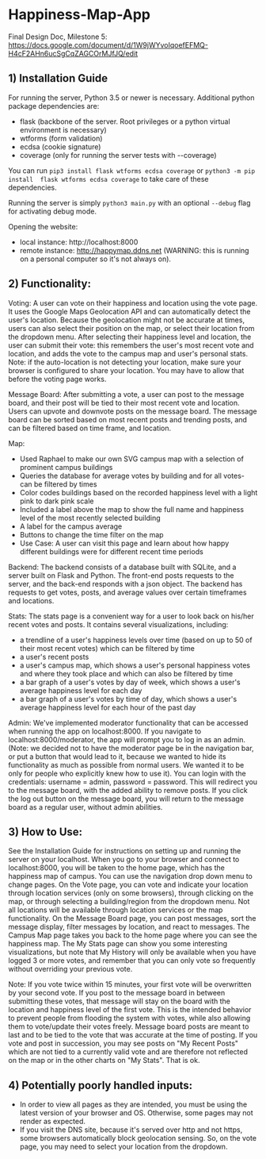 # Happiness-Map-App

Final Design Doc, Milestone 5: https://docs.google.com/document/d/1W9jWYvoIqoefEFMQ-H4cF2AHn6ucSgCqZAGCOrMJfJQ/edit

## 1) Installation Guide
For running the server, Python 3.5 or newer is necessary. Additional python package dependencies are:
- flask (backbone of the server. Root privileges or a python virtual environment is necessary)
- wtforms (form validation)
- ecdsa (cookie signature)
- coverage (only for running the server tests with --coverage)

You can run `pip3 install flask wtforms ecdsa coverage` or `python3 -m pip install  flask wtforms ecdsa coverage` to 
take care of these dependencies.

Running the server is simply `python3 main.py` with an optional `--debug` flag for activating debug mode.

Opening the website:
- local instance: http://localhost:8000
- remote instance: http://happymap.ddns.net (WARNING: this is running on a personal computer so it's not always on).

## 2) Functionality:
Voting: 
A user can vote on their happiness and location using the vote page. It uses the Google Maps Geolocation API and can automatically detect the user's location. Because the geolocation might not be accurate at times, users can also select their position on the map, or select their location from the dropdown menu. After selecting their happiness level and location, the user can submit their vote: this remembers the user's most recent vote and location, and adds the vote to the campus map and user's personal stats. Note: if the auto-location is not detecting your location, make sure your browser is configured to share your location. You may have to allow that before the voting page works.

Message Board:
After submitting a vote, a user can post to the message board, and their post will be tied to their most recent vote and location. Users can upvote and downvote posts on the message board. The message board can be sorted based on most recent posts and trending posts, and can be filtered based on time frame, and location.

Map:
- Used Raphael to make our own SVG campus map with a selection of prominent campus buildings
- Queries the database for average votes by building and for all votes- can be filtered by times
- Color codes buildings based on the recorded happiness level with a light pink to dark pink scale
- Included a label above the map to show the full name and happiness level of the most recently selected building
- A label for the campus average
- Buttons to change the time filter on the map
- Use Case: A user can visit this page and learn about how happy different buildings were for different recent time periods

Backend:
The backend consists of a database built with SQLite, and a server built on Flask and Python. The front-end posts requests to the server, and the back-end responds with a json object. The backend has requests to get votes, posts, and average values over certain timeframes and locations. 

Stats:
The stats page is a convenient way for a user to look back on his/her recent votes and posts. It contains several visualizations, including:
- a trendline of a user's happiness levels over time (based on up to 50 of their most recent votes) which can be filtered by time
- a user's recent posts
- a user's campus map, which shows a user's personal happiness votes and where they took place and which can also be filtered by time
- a bar graph of a user's votes by day of week, which shows a user's average happiness level for each day
- a bar graph of a user's votes by time of day, which shows a user's average happiness level for each hour of the past day

Admin:
We've implemented moderator functionality that can be accessed when running the app on localhost:8000. If you navigate to localhost:8000/moderator, the app will prompt you to log in as an admin. (Note: we decided not to have the moderator page be in the navigation bar, or put a button that would lead to it, because we wanted to hide its functionality as much as possible from normal users. We wanted it to be only for people who explicitly knew how to use it). You can login with the credentials: username = admin, password = password. This will redirect you to the message board, with the added ability to remove posts. If you click the log out button on the message board, you will return to the message board as a regular user, without admin abilities. 


## 3) How to Use:
See the Installation Guide for instructions on setting up and running the server on your localhost. When you go to your browser and connect to localhost:8000, you will be taken to the home page, which has the happiness map of campus. You can use the navigation drop down menu to change pages.
On the Vote page, you can vote and indicate your location through location services (only on some browsers), through clicking on the map, or through selecting a building/region from the dropdown menu. Not all locations will be available through location services or the map functionality.
On the Message Board page, you can post messages, sort the message display, filter messages by location, and react to messages. 
The Campus Map page takes you back to the home page where you can see the happiness map.
The My Stats page can show you some interesting visualizations, but note that My History will only be available when you have logged 3 or more votes, and remember that you can only vote so frequently without overriding your previous vote.

Note: If you vote twice within 15 minutes, your first vote will be overwritten by your second vote. If you post to the message board in between submitting these votes, that message will stay on the board with the location and happiness level of the first vote. This is the intended behavior to prevent people from flooding the system with votes, while also allowing them to vote/update their votes freely. Message board posts are meant to last and to be tied to the vote that was accurate at the time of posting. If you vote and post in succession, you may see posts on "My Recent Posts" which are not tied to a currently valid vote and are therefore not reflected on the map or in the other charts on "My Stats". That is ok.
 
## 4) Potentially poorly handled inputs:
- In order to view all pages as they are intended, you must be using the latest version of your browser and OS. Otherwise, some pages may not render as expected.
- If you visit the DNS site, because it's served over http and not https, some browsers automatically block geolocation sensing. So, on the vote page, you may need to select your location from the dropdown.
